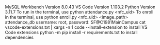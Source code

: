 MySQL Workbench Version 8.0.43
VS Code Version 1.103.2
Python Version 3.11.7
To run in the terminal, use python attendance.py <nfc_uid>
To enroll in the terminal, use python enroll.py <nfc_uid> <first> <middle> <last> <course> <year> <subject> <room> <image_path>
attendance_db username: root, password: SF@C1981MainCampus
cat vscode-extensions.txt | xargs -n 1 code --install-extension to install VS Code extensions
python -m pip install -r requirements.txt to install dependencies
